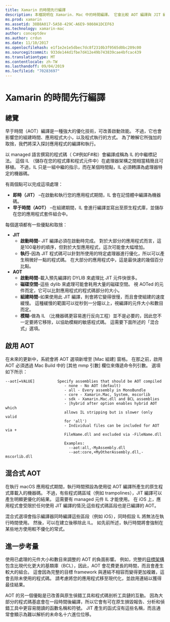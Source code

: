 ```yaml
---
title: Xamarin 的時間先行編譯
description: 本檔說明在 Xamarin. Mac 中的時間編譯。 它會比較 AOT 編譯與 JIT 編譯、說明如何啟用 AOT，並探討混合式 AOT。
ms.prod: xamarin
ms.assetid: 38B8A017-5A58-429C-A6E9-9860A1DCEF63
ms.technology: xamarin-mac
author: conceptdev
ms.author: crdun
ms.date: 11/10/2017
ms.openlocfilehash: e1f1e2e1e5dbec7dc8f2310b3f9565d0bc209c00
ms.sourcegitcommit: 933de144d1fbe7d412e49b743839cae4bfcac439
ms.translationtype: MT
ms.contentlocale: zh-TW
ms.lasthandoff: 09/04/2019
ms.locfileid: "70283697"
---
```

# <a name="xamarinmac-ahead-of-time-compilation"></a>Xamarin 的時間先行編譯

## <a name="overview"></a>總覽

早于時間（AOT）編譯是一種強大的優化技術，可改善啟動效能。 不過，它也會影響您的組建時間、應用程式大小，以及程式執行的方式。 為了瞭解它所強加的取捨，我們將深入探討應用程式的編譯和執行。

以 managed 語言撰寫的程式碼（ C#例如F#和）會編譯成稱為 IL 的中繼標記法。 這個 IL （儲存在您的程式庫和程式元件中）在處理器架構之間相當精簡且可移植。 不過，IL 只是一組中繼的指示，而在某個時間點，IL 必須轉譯為處理器特定的機器碼。

有兩個點可以完成這項處理：

- **即時（JIT）** –在啟動和執行您的應用程式期間，IL 會在記憶體中編譯為機器碼。
- **早于時間（AOT）** –在組建期間，IL 會進行編譯並寫出至原生程式庫，並儲存在您的應用程式套件組合中。

每個選項都有一些優點和取捨：

- **JIT**
  - **啟動時間**– JIT 編譯必須在啟動時完成。 對於大部分的應用程式而言，這是100毫秒的順序，但對於大型應用程式，這次可能會大幅增加。
  - **執行**–因為 JIT 程式碼可以針對所使用的特定處理器進行優化，所以可以產生稍微好一點的程式碼。 在大部分的應用程式中，這是最快速的幾個百分比點。
- **AOT**
  - **啟動時間**–載入預先編譯的 DYLIB 來處理比 JIT 元件快很多。
  - **磁碟空間**–這些 dylib 來處理可能會耗用大量的磁碟空間。 視 AOTed 的元件而定，它可以比對應用程式的程式碼部分的大小。
  - **組建時間**–如果使用此 JIT 編譯，則會將它變得很慢，而且會使組建的速度緩慢。 這種緩慢的範圍可以從秒到一分鐘以上，視編譯的元件大小和數目而定。
  - **模糊**–做為 IL （比機器碼更容易進行反向工程）並不是必要的，因此您不一定要將它移除，以協助模糊的敏感程式碼。 這需要下面所述的「混合式」選項。

## <a name="enabling-aot"></a>啟用 AOT

在未來的更新中，系統會將 AOT 選項新增至 [Mac 組建] 窗格。 在那之前，啟用 AOT 必須透過 Mac Build 中的 [其他 mmp 引數] 欄位來傳遞命令列引數。 選項如下所示：

```
--aot[=VALUE]          Specify assemblies that should be AOT compiled
                          - none - No AOT (default)
                          - all - Every assembly in MonoBundle
                          - core - Xamarin.Mac, System, mscorlib
                          - sdk - Xamarin.Mac.dll and BCL assemblies
                          - |hybrid after option enables hybrid AOT which
                          allows IL stripping but is slower (only valid
                          for 'all')
                          - Individual files can be included for AOT via +
                          FileName.dll and excluded via -FileName.dll

                          Examples:
                            --aot:all,-MyAssembly.dll
                            --aot:core,+MyOtherAssembly.dll,-mscorlib.dll
```


## <a name="hybrid-aot"></a>混合式 AOT

在執行 macOS 應用程式期間，執行時間預設為使用從 AOT 編譯所產生的原生程式庫載入的機器碼。 不過，有些程式碼區域（例如 trampolines），JIT 編譯可以產生明顯更優化的結果。 這需要有 managed 元件 IL 才能使用。 在 iOS 上，應用程式會受限於任何使用 JIT 編譯的情況;這些程式碼區段也是已編譯的 AOT。

混合式選項會指示編譯器同時編譯這些區段（例如 iOS），同時假設 IL 將無法在執行時間使用。 然後，可以在建立後移除此 IL。 如先前所述，執行時間將會強制在某些地方使用較不優化的常式。

## <a name="further-considerations"></a>進一步考量

使用已處理的元件大小和數目來調整的 AOT 的負面影響。 例如，完整的[目標架構](~/mac/platform/target-framework.md)包含比現代化更大的基類庫（BCL），因此，AOT 會花費更長的時間，而且會產生較大的組合。 這會因為完整的目標 framework 與連結不相容而變得更加複雜，這會去除未使用的程式碼。 請考慮將您的應用程式移至現代化，並啟用連結以獲得最佳結果。

AOT 的另一個優點是已改善與原生偵錯工具和程式碼剖析工具鏈的互動。 因為大部分的程式碼基底會在一段時間後編譯，所以它會有可在原生損毀報告、分析和偵錯工具中更容易閱讀的函數名稱和符號。 JIT 產生的函式沒有這些名稱，而且通常會顯示為難以解析的未命名十六進位位移。
